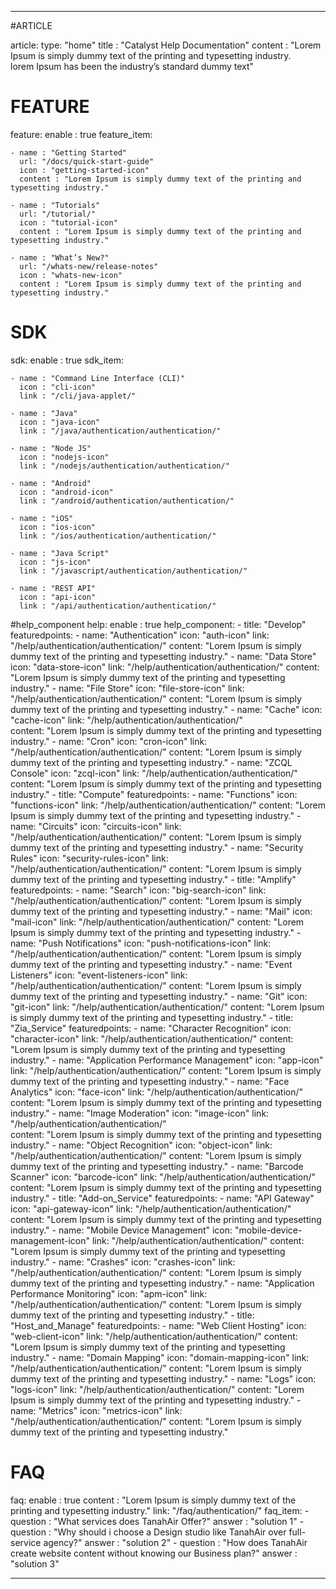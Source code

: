 ---

#ARTICLE

article:
  type: "home"
  title : "Catalyst Help Documentation"
  content : "Lorem Ipsum is simply dummy text of the printing and typesetting industry. <br> lorem Ipsum has been the industry’s standard dummy text"
  
# FEATURE

feature:
  enable : true
  feature_item:

    - name : "Getting Started"
      url: "/docs/quick-start-guide"
      icon : "getting-started-icon"
      content : "Lorem Ipsum is simply dummy text of the printing and typesetting industry."
      
    - name : "Tutorials"
      url: "/tutorial/"
      icon : "tutorial-icon"
      content : "Lorem Ipsum is simply dummy text of the printing and typesetting industry."
      
    - name : "What’s New?"
      url: "/whats-new/release-notes"
      icon : "whats-new-icon"
      content : "Lorem Ipsum is simply dummy text of the printing and typesetting industry."

 
# SDK

sdk:
  enable : true
  sdk_item:

    - name : "Command Line Interface (CLI)"
      icon : "cli-icon"
      link : "/cli/java-applet/"
      
    - name : "Java"
      icon : "java-icon"
      link : "/java/authentication/authentication/"
      
    - name : "Node JS"
      icon : "nodejs-icon"
      link : "/nodejs/authentication/authentication/"

    - name : "Android"
      icon : "android-icon"
      link : "/android/authentication/authentication/"

    - name : "iOS"
      icon : "ios-icon"
      link : "/ios/authentication/authentication/"

    - name : "Java Script"
      icon : "js-icon"
      link : "/javascript/authentication/authentication/"

    - name : "REST API"
      icon : "api-icon"
      link : "/api/authentication/authentication/"

#help_component
help:
  enable : true
  help_component:
      - title: "Develop"
        featuredpoints:
          - name: "Authentication"
            icon: "auth-icon"
            link: "/help/authentication/authentication/"
            content: "Lorem Ipsum is simply dummy text of the printing and typesetting industry."
          - name: "Data Store"
            icon: "data-store-icon"
            link: "/help/authentication/authentication/"
            content: "Lorem Ipsum is simply dummy text of the printing and typesetting industry."
          - name: "File Store"
            icon: "file-store-icon"
            link: "/help/authentication/authentication/"
            content: "Lorem Ipsum is simply dummy text of the printing and typesetting industry."
          - name: "Cache"
            icon: "cache-icon"
            link: "/help/authentication/authentication/"          
            content: "Lorem Ipsum is simply dummy text of the printing and typesetting industry."
          - name: "Cron"
            icon: "cron-icon"
            link: "/help/authentication/authentication/"
            content: "Lorem Ipsum is simply dummy text of the printing and typesetting industry."
          - name: "ZCQL Console"
            icon: "zcql-icon"
            link: "/help/authentication/authentication/"
            content: "Lorem Ipsum is simply dummy text of the printing and typesetting industry."
      - title: "Compute"
        featuredpoints:
          - name: "Functions"
            icon: "functions-icon"
            link: "/help/authentication/authentication/"
            content: "Lorem Ipsum is simply dummy text of the printing and typesetting industry."
          - name: "Circuits"
            icon: "circuits-icon"
            link: "/help/authentication/authentication/"
            content: "Lorem Ipsum is simply dummy text of the printing and typesetting industry."
          - name: "Security Rules"
            icon: "security-rules-icon"
            link: "/help/authentication/authentication/"
            content: "Lorem Ipsum is simply dummy text of the printing and typesetting industry."
      - title: "Amplify"
        featuredpoints:
          - name: "Search"
            icon: "big-search-icon"
            link: "/help/authentication/authentication/"
            content: "Lorem Ipsum is simply dummy text of the printing and typesetting industry."
          - name: "Mail"
            icon: "mail-icon"
            link: "/help/authentication/authentication/"
            content: "Lorem Ipsum is simply dummy text of the printing and typesetting industry."
          - name: "Push Notifications"
            icon: "push-notifications-icon"
            link: "/help/authentication/authentication/"
            content: "Lorem Ipsum is simply dummy text of the printing and typesetting industry."
          - name: "Event Listeners"
            icon: "event-listeners-icon"
            link: "/help/authentication/authentication/"
            content: "Lorem Ipsum is simply dummy text of the printing and typesetting industry."
          - name: "Git"
            icon: "git-icon"
            link: "/help/authentication/authentication/"
            content: "Lorem Ipsum is simply dummy text of the printing and typesetting industry."
      - title: "Zia_Service"
        featuredpoints:
          - name: "Character Recognition"
            icon: "character-icon"
            link: "/help/authentication/authentication/"
            content: "Lorem Ipsum is simply dummy text of the printing and typesetting industry."
          - name: "Application Performance Management"
            icon: "app-icon"
            link: "/help/authentication/authentication/"
            content: "Lorem Ipsum is simply dummy text of the printing and typesetting industry."
          - name: "Face Analytics"
            icon: "face-icon"
            link: "/help/authentication/authentication/"
            content: "Lorem Ipsum is simply dummy text of the printing and typesetting industry."
          - name: "Image Moderation"
            icon: "image-icon"
            link: "/help/authentication/authentication/"          
            content: "Lorem Ipsum is simply dummy text of the printing and typesetting industry."
          - name: "Object Recognition"
            icon: "object-icon"
            link: "/help/authentication/authentication/"
            content: "Lorem Ipsum is simply dummy text of the printing and typesetting industry."
          - name: "Barcode Scanner"
            icon: "barcode-icon"
            link: "/help/authentication/authentication/"
            content: "Lorem Ipsum is simply dummy text of the printing and typesetting industry."
      - title: "Add-on_Service"
        featuredpoints:
          - name: "API Gateway"
            icon: "api-gateway-icon"
            link: "/help/authentication/authentication/"
            content: "Lorem Ipsum is simply dummy text of the printing and typesetting industry."
          - name: "Mobile Device Management"
            icon: "mobile-device-management-icon"
            link: "/help/authentication/authentication/"
            content: "Lorem Ipsum is simply dummy text of the printing and typesetting industry."
          - name: "Crashes"
            icon: "crashes-icon"
            link: "/help/authentication/authentication/"
            content: "Lorem Ipsum is simply dummy text of the printing and typesetting industry."
          - name: "Application Performance Monitoring"
            icon: "apm-icon"
            link: "/help/authentication/authentication/"
            content: "Lorem Ipsum is simply dummy text of the printing and typesetting industry."
      - title: "Host_and_Manage"
        featuredpoints:
          - name: "Web Client Hosting"
            icon: "web-client-icon"
            link: "/help/authentication/authentication/"
            content: "Lorem Ipsum is simply dummy text of the printing and typesetting industry."
          - name: "Domain Mapping"
            icon: "domain-mapping-icon"
            link: "/help/authentication/authentication/"
            content: "Lorem Ipsum is simply dummy text of the printing and typesetting industry."
          - name: "Logs"
            icon: "logs-icon"
            link: "/help/authentication/authentication/"
            content: "Lorem Ipsum is simply dummy text of the printing and typesetting industry."
          - name: "Metrics"
            icon: "metrics-icon"
            link: "/help/authentication/authentication/"
            content: "Lorem Ipsum is simply dummy text of the printing and typesetting industry."

# FAQ

faq:
  enable : true
  content : "Lorem Ipsum is simply dummy text of the printing and typesetting industry."
  link: "/faq/authentication/"
  faq_item:
    - question : "What services does TanahAir Offer?"
      answer : "solution 1" 
    - question : "Why should i choose a Design studio like TanahAir over full-service agency?"
      answer : "solution 2"
    - question : "How does TanahAir create website content without knowing our Business plan?"
      answer : "solution 3"
    
---